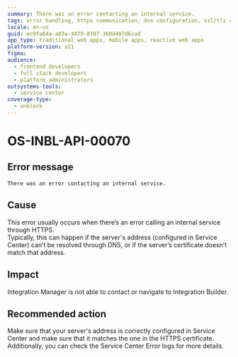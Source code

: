 ```yaml
---
summary: There was an error contacting an internal service.
tags: error handling, https communication, dns configuration, ssl/tls certificates, service center configuration
locale: en-us
guid: ec9fa64a-a83a-4879-8f07-360d407d6cad
app_type: traditional web apps, mobile apps, reactive web apps
platform-version: o11
figma:
audience:
  - frontend developers
  - full stack developers
  - platform administrators
outsystems-tools:
  - service center
coverage-type:
  - unblock
---
```


# OS-INBL-API-00070

## Error message

`There was an error contacting an internal service.`

## Cause

This error usually occurs when there’s an error calling an internal service through HTTPS.  
Typically, this can happen if the server's address (configured in Service Center) can’t be resolved through DNS,
or if the server’s certificate doesn’t match that address.

## Impact

Integration Manager is not able to contact or navigate to Integration Builder.

## Recommended action

Make sure that your server's address is correctly configured in Service Center and make sure that it matches the one in the HTTPS certificate.  
Additionally, you can check the Service Center Error logs for more details.
